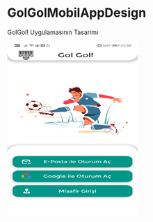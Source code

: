 # GolGolMobilAppDesign
GolGol! Uygulamasının Tasarımı

<img src="https://github.com/harunayyildiz/GolGolMobilAppDesign/blob/main/Giris%CC%A7.png" alt="Giriş" width="300" height="400">
